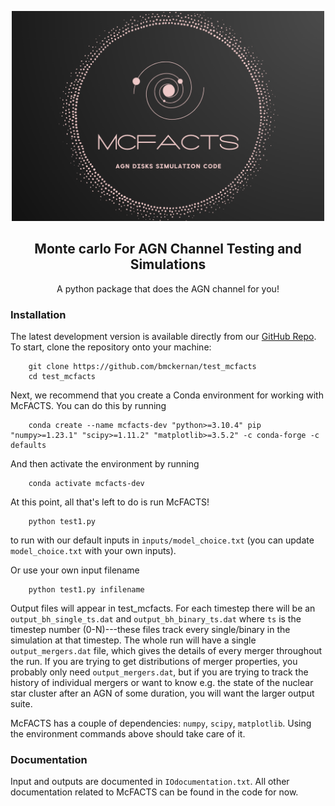<p align="center">
    <img width="500", src="logo2.png">
    <!-- put our logo here instead of google -->
</p>

<h2 align="center">
    <b>M</b>onte <b>c</b>arlo <b>F</b>or <b>A</b>GN <b>C</b>hannel <b>T</b>esting and <b>S</b>imulations
    <br>
    <!-- <a href="https://github.com/TeamLEGWORK/LEGWORK-paper">
        <img src="https://img.shields.io/badge/release paper-repo-blue.svg?style=flat&logo=GitHub" alt="Read the article"/>
    </a>
    <a href="https://codecov.io/gh/TeamLEGWORK/LEGWORK">
        <img src="https://codecov.io/gh/TeamLEGWORK/LEGWORK/branch/main/graph/badge.svg?token=FUG4RFYCWX"/>
    </a>
    <a href='https://legwork.readthedocs.io/en/latest/?badge=latest'>
        <img src='https://readthedocs.org/projects/legwork/badge/?version=latest' alt='Documentation Status' />
    </a>
    <a href="https://ascl.net/2111.007">
        <img src="https://img.shields.io/badge/ascl-2111.007-blue.svg?colorB=262255" alt="ascl:2111.007" />
    </a>
    <a href="mailto:tomjwagg@gmail.com?cc=kbreivik@flatironinstitute.org">
        <img src="https://img.shields.io/badge/contact-authors-blueviolet.svg?style=flat" alt="Email the authors"/>
    </a> -->
</h2>

<p align="center">
    A python package that does the AGN channel for you!
</p>

### Installation

The latest development version is available directly from our [GitHub Repo](https://github.com/bmckernan/test_mcfacts). To start, clone the repository onto your machine:

```
    git clone https://github.com/bmckernan/test_mcfacts
    cd test_mcfacts
```
Next, we recommend that you create a Conda environment for working with McFACTS.
You can do this by running

```
    conda create --name mcfacts-dev "python>=3.10.4" pip "numpy>=1.23.1" "scipy>=1.11.2" "matplotlib>=3.5.2" -c conda-forge -c defaults
```

And then activate the environment by running

```
    conda activate mcfacts-dev
```

At this point, all that's left to do is run McFACTS!

```
    python test1.py
```
to run with our default inputs in `inputs/model_choice.txt` (you can update `model_choice.txt` with your own inputs).

Or use your own input filename

```
    python test1.py infilename
```

Output files will appear in test_mcfacts. For each timestep there will be an `output_bh_single_ts.dat` and `output_bh_binary_ts.dat` where `ts` is the timestep number (0-N)---these files track every single/binary in the simulation at that timestep. The whole run will have a single `output_mergers.dat` file, which gives the details of every merger throughout the run. If you are trying to get distributions of merger properties, you probably only need `output_mergers.dat`, but if you are trying to track the history of individual mergers or want to know e.g. the state of the nuclear star cluster after an AGN of some duration, you will want the larger output suite.

<!-- Put simply? `pip install legwork`! But we recommend creating a conda environment first to ensure everything goes smoothly! Check out the installation instructions [here](https://legwork.readthedocs.io/en/latest/install.html) to learn exactly how to install LEGWORK -->

McFACTS has a couple of dependencies: `numpy`, `scipy`, `matplotlib`. Using the environment commands above should take care of it.
<!-- (see [requirements.txt](requirements.txt) for the exact version requirements). -->

### Documentation
Input and outputs are documented in `IOdocumentation.txt`. All other documentation related to McFACTS can be found in the code for now.
<!-- [at this link](https://legwork.readthedocs.io/en/latest/) -->

<!-- ### Other quick links
- [Quickstart](https://legwork.readthedocs.io/en/latest/notebooks/Quickstart.html) - New to LEGWORK? Try out our quickstart tutorial!
- [Tutorials](https://legwork.readthedocs.io/en/latest/tutorials.html) - Learn more about what you can do with LEGWORK with our tutorials!
- [Citing LEGWORK](https://legwork.readthedocs.io/en/latest/cite.html) - If you're using LEGWORK for a scientific publication please follow the link for citation intstructions
- [Demos](https://legwork.readthedocs.io/en/latest/demos.html) - Want to see what LEGWORK is capable of? Check out our demos!
- [API reference](https://legwork.readthedocs.io/en/latest/modules.html) - Wondering how you should use a particular function? Go take a look at our full API reference!
- [Feature requests](https://github.com/TeamLEGWORK/LEGWORK/issues/new) - Do you have an idea for adding something to LEGWORK? Create an issue [here](https://github.com/TeamLEGWORK/LEGWORK/issues/new) and let us know! Or, even better, make the change yourself and create a [pull request](https://github.com/TeamLEGWORK/LEGWORK/pulls)!
- [Bug reporting](https://github.com/TeamLEGWORK/LEGWORK/issues/new) - If you see a bug we would love to know about it! Please create an issue [here](https://github.com/TeamLEGWORK/LEGWORK/issues/new)!
- [Release paper](https://arxiv.org/abs/2111.08717) - The LEGWORK release paper is now on the ArXiv and you can also view it directly [in GitHub](https://github.com/TeamLEGWORK/LEGWORK-paper) if you prefer! -->
